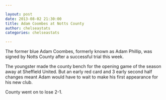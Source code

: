 ```yaml
---

layout: post 
date: 2013-08-02 21:30:00
title: Adam Coombes at Notts County
author: chelseastats
categories: chelseastats

--- 
```


The former blue Adam Coombes, formerly known as Adam Phillip, was signed by Notts County after a successful trial this week.

The youngster made the county bench for the opening game of the season away at Sheffield United. But an early red card and 3 early second half changes meant Adam would have to wait to make his first appearance for his new club.

County went on to lose 2-1.
